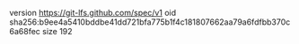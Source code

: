 version https://git-lfs.github.com/spec/v1
oid sha256:b9ee4a5410bddbe41dd721bfa775b1f4c181807662aa79a6fdfbb370c6a68fec
size 192
